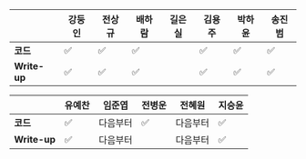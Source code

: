 |              | 강둥인             | 전상규             | 배하람             | 길은실 | 김용주               | 박하윤             | 송진범             |
| ------------ | ------------------ | ------------------ | ------------------ | ------ | ------------------ | ------------------ | ------------------ |
| **코드**     | :white_check_mark: | :white_check_mark: | :white_check_mark: |        | :white_check_mark: | :white_check_mark: | :white_check_mark: |
| **Write-up** | :white_check_mark: | :white_check_mark: | :white_check_mark: |        | :white_check_mark: | :white_check_mark: | :white_check_mark: |

|              | 유예찬             | 임준엽   | 전병운             | 전혜원   | 지승윤             |
| ------------ | ------------------ | -------- | ------------------ | -------- | ------------------ |
| **코드**     | :white_check_mark: | 다음부터 | :white_check_mark: | 다음부터 | :white_check_mark: |
| **Write-up** | :white_check_mark: | 다음부터 |                    | 다음부터 | :white_check_mark: |

